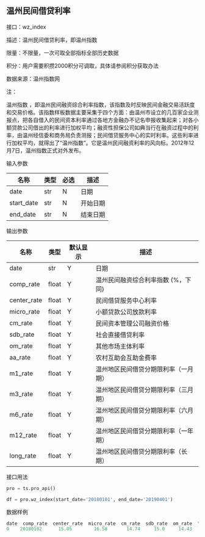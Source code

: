 ## 温州民间借贷利率

接口：wz_index

描述：温州民间借贷利率，即温州指数

限量：不限量，一次可取全部指标全部历史数据

积分：用户需要积攒2000积分可调取，具体请参阅积分获取办法

数据来源：温州指数网





注：

温州指数 ，即温州民间融资综合利率指数，该指数及时反映民间金融交易活跃度和交易价格。该指数样板数据主要采集于四个方面：由温州市设立的几百家企业测报点，把各自借入的民间资本利率通过各地方金融办不记名申报收集起来；对各小额贷款公司借出的利率进行加权平均；融资性担保公司如典当行在融资过程中的利率，由温州经信委和商务局负责测报；民间借贷服务中心的实时利率。这些利率进行加权平均，就得出了“温州指数”。它是温州民间融资利率的风向标。2012年12月7日，温州指数正式对外发布。







输入参数

| 名称 | 类型 | 必选 | 描述 |
| --- | --- | --- | --- |
| date | str | N | 日期 |
| start_date | str | N | 开始日期 |
| end_date | str | N | 结束日期 |

输出参数

| 名称 | 类型 | 默认显示 | 描述 |
| --- | --- | --- | --- |
| date | str | Y | 日期 |
| comp_rate | float | Y | 温州民间融资综合利率指数 (%，下同) |
| center_rate | float | Y | 民间借贷服务中心利率 |
| micro_rate | float | Y | 小额贷款公司放款利率 |
| cm_rate | float | Y | 民间资本管理公司融资价格 |
| sdb_rate | float | Y | 社会直接借贷利率 |
| om_rate | float | Y | 其他市场主体利率 |
| aa_rate | float | Y | 农村互助会互助金费率 |
| m1_rate | float | Y | 温州地区民间借贷分期限利率（一月期） |
| m3_rate | float | Y | 温州地区民间借贷分期限利率（三月期） |
| m6_rate | float | Y | 温州地区民间借贷分期限利率（六月期） |
| m12_rate | float | Y | 温州地区民间借贷分期限利率（一年期） |
| long_rate | float | Y | 温州地区民间借贷分期限利率（长期） |

接口用法

```python
pro = ts.pro_api()

df = pro.wz_index(start_date='20180101', end_date='20190401')
```

数据样例

```python
date  comp_rate  center_rate  micro_rate  cm_rate  sdb_rate  om_rate  \
0    20180102      15.05        16.58       14.74     15.0     14.43    22.99   
```